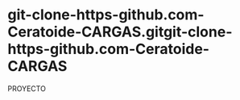 # git-clone-https-github.com-Ceratoide-CARGAS.gitgit-clone-https-github.com-Ceratoide-CARGAS
PROYECTO
